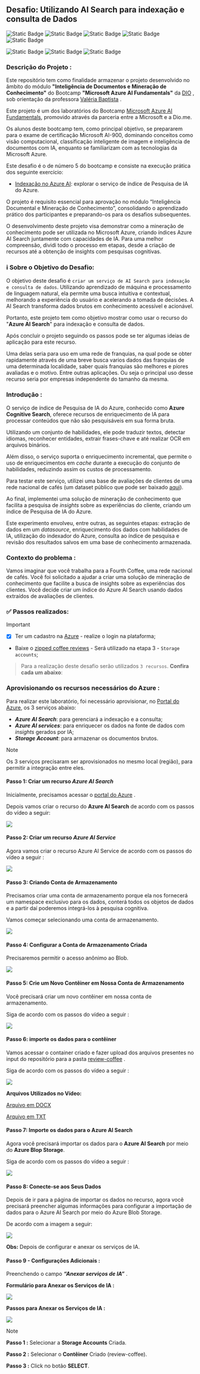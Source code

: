 ## **Desafio: Utilizando AI Search para indexação e consulta de Dados**

![Static Badge](https://img.shields.io/badge/Inteligência_Artificial_(IA)-blue)
![Static Badge](https://img.shields.io/badge/AI_Search-blue)
![Static Badge](https://img.shields.io/badge/AI_Data_Indexing-blue)
![Static Badge](https://img.shields.io/badge/AI_Document_Intelligence-blue)
![Static Badge](https://img.shields.io/badge/AI_Knowledge_Mining-blue)

![Static Badge](https://img.shields.io/badge/Microsoft_Azure-orange)
![Static Badge](https://img.shields.io/badge/Azure_Cognitive_Search-orange)
![Static Badge](https://img.shields.io/badge/Azure_Storage_Account-orange)

### **Descrição do Projeto :**

Este repositório tem como finalidade armazenar o projeto desenvolvido no âmbito do módulo **"Inteligência de Documentos e Mineração de Conhecimento"** do Bootcamp **"Microsoft Azure AI Fundamentals"** da [DIO](https://www.dio.me/users/giovananascimentoferreira1) , sob orientação da professora [Valéria Baptista](https://www.linkedin.com/in/valeriabaptista/) .

Este projeto é um dos laboratórios do Bootcamp [Microsoft Azure AI Fundamentals](https://web.dio.me/track/microsoft-azure-ai-fundamentals), promovido através da parceria entre a Microsoft e a Dio.me.

Os alunos deste bootcamp tem, como principal objetivo, se prepararem para o exame de certificação Microsoft AI-900, dominando conceitos como visão computacional, classificação inteligente de imagem e inteligência de documentos com IA, enquanto se familiarizam com as tecnologias da Microsoft Azure.

Este desafio é o de número 5 do bootcamp e consiste na execução prática dos seguinte exercício:

- [Indexação no Azure AI](http://aka.ms/ai900-ai-search): explorar o serviço de índice de Pesquisa de IA do Azure.

O projeto é requisito essencial para aprovação no módulo “Inteligência Documental e Mineração de Conhecimento”, consolidando o aprendizado prático dos participantes e preparando-os para os desafios subsequentes.

O desenvolvimento deste projeto visa demonstrar como a mineração de conhecimento pode ser utilizada no Microsoft Azure, criando índices Azure AI Search juntamente com capacidades de IA. Para uma melhor compreensão, dividi todo o processo em etapas, desde a criação de recursos até a obtenção de insights com pesquisas cognitivas.

### ℹ️ Sobre o Objetivo do Desafio:

O objetivo deste desafio é `criar um serviço de AI Search para indexação e consulta de dados`.
Utilizando aprendizado de máquina e processamento de linguagem natural, ela permite uma busca intuitiva e contextual, melhorando a experiência do usuário e acelerando a tomada de decisões. A AI Search transforma dados brutos em conhecimento acessível e acionável.

Portanto, este projeto tem como objetivo mostrar como usar o recurso do "**Azure AI Search**" para indexação e consulta de dados.

Após concluir o projeto seguindo os passos pode se ter algumas ideias de aplicação para este recurso.

Uma delas seria para uso em uma rede de franquias, na qual pode se obter rapidamente através de uma breve busca varios dados das franquias de uma determinada localidade, saber quais franquias são melhores e piores avaliadas e o motivo. Entre outras aplicações. Ou seja o principal uso desse recurso seria por empresas independente do tamanho da mesma.

### **Introdução :**

O serviço de índice de Pesquisa de IA do Azure, conhecido como **Azure Cognitive Search**, oferece recursos de enriquecimento de IA para processar conteúdos que não são pesquisáveis em sua forma bruta.

Utilizando um conjunto de habilidades, ele pode traduzir textos, detectar idiomas, reconhecer entidades, extrair frases-chave e até realizar OCR em arquivos binários.

Além disso, o serviço suporta o enriquecimento incremental, que permite o uso de enriquecimentos em *cache* durante a execução do conjunto de habilidades, reduzindo assim os custos de processamento.

Para testar este serviço, utilizei uma base de avaliações de clientes de uma rede nacional de cafés (um dataset público que pode ser baixado [aqui](https://aka.ms/mslearn-coffee-reviews)).

Ao final, implementei uma solução de mineração de conhecimento que facilita a pesquisa de *insights* sobre as experiências do cliente, criando um índice de Pesquisa de IA do Azure.

Este experimento envolveu, entre outras, as seguintes etapas: extração de dados em um *datasource*, enriquecimento dos dados com habilidades de IA, utilização do indexador do Azure, consulta ao índice de pesquisa e revisão dos resultados salvos em uma base de conhecimento armazenada.

### **Contexto do problema :**
Vamos imaginar que você trabalha para a Fourth Coffee, uma rede nacional de cafés. Você foi solicitado a ajudar a criar uma solução de mineração de conhecimento que facilite a busca de insights sobre as experiências dos clientes. Você decide criar um índice do Azure AI Search usando dados extraídos de avaliações de clientes.

### ✅ Passos realizados:

> [!IMPORTANT]
>
> - [x] Ter um cadastro na [Azure](https://azure.microsoft.com) - realize o login na plataforma;
> - Baixe o [zipped coffee reviews](https://microsoftlearning.github.io/mslearn-ai-fundamentals/Instructions/Labs/11-ai-search.html) - Será utilizado na etapa 3 - `Storage accounts`;
> 

> Para a realização deste desafio serão utilizados `3 recursos`. **Confira cada um abaixo**:

### **Aprovisionando os recursos necessários do Azure :**

Para realizar este laboratório, foi necessário aprovisionar, no [Portal do Azure](https://portal.azure.com/), os 3 serviços abaixo:

- ***Azure AI Search***: para gerenciará a indexação e a consulta;
- ***Azure AI services***: para enriquecer os dados na fonte de dados com *insights* gerados por IA;
- ***Storage Account***: para armazenar os documentos brutos.

> [!NOTE]
> Os 3 serviços precisaram ser aprovisionados no mesmo local (região), para permitir a integração entre eles.

#### **Passo 1: Criar um recurso _Azure AI Search_**

Inicialmente, precisamos acessar o [portal do Azure](https://portal.azure.com/) .

Depois vamos criar o recurso do **Azure AI Search** de acordo com os passos do vídeo a seguir:

<img src="Assets/Passo 1 - Criar o recurso Azure AI Search.gif">

#### **Passo 2: Criar um recurso _Azure AI Service_**

Agora vamos criar o recurso Azure AI Service de acordo com os passos do vídeo a seguir :

<img src="Assets/Passo 2 - Criar o recurso Azure AI Service.gif">

#### **Passo 3: Criando Conta de Armazenamento**

Precisamos criar uma conta de armazenamento porque ela nos fornecerá um namespace exclusivo para os dados, conterá todos os objetos de dados e a partir daí poderemos integrá-los à pesquisa cognitiva.

Vamos começar selecionando uma conta de armazenamento.

<img src="Assets/Passo 3 - Criando uma Conta de Armazenamento.gif">

#### **Passo 4: Configurar a Conta de Armazenamento Criada**

Precisaremos permitir o acesso anônimo ao Blob.

<img src="Assets/Passo 4 - Configurar a Conta de Armazenamento Criada.gif">

#### **Passo 5: Crie um Novo Contêiner em Nossa Conta de Armazenamento**

Você precisará criar um novo contêiner em nossa conta de armazenamento.

Siga de acordo com os passos do vídeo a seguir :

<img src="Assets/Passo 5 - Crie um Novo Contêiner em Nossa Conta de Armazenamento.gif">

#### **Passo 6: importe os dados para o contêiner**

Vamos acessar o container criado e fazer upload dos arquivos presentes no input do repositório para a pasta [review-coffee](https://github.com/Giovana006/Lab05---Azure-Cognitive-Search---Utilizando-AI-Search-para-Indexa-o-e-Consulta-de-Dados/tree/main/Inputs/review-coffee) .

Siga de acordo com os passos do vídeo a seguir :

<img src="Assets/Passo 6 - Importe os Dados para o Contêiner.gif">

**Arquivos Utilizados no Vídeo:**

[Arquivo em DOCX](https://github.com/Giovana006/Lab05---Azure-Cognitive-Search---Utilizando-AI-Search-para-Indexa-o-e-Consulta-de-Dados/tree/main/Inputs/review-coffee/Documentos%20Word%20(.docx))

[Arquivo em TXT](https://github.com/Giovana006/Lab05---Azure-Cognitive-Search---Utilizando-AI-Search-para-Indexa-o-e-Consulta-de-Dados/tree/main/Inputs/review-coffee/Documentos%20de%20Texto%20(.txt))

#### **Passo 7: Importe os dados para o Azure AI Search**

Agora você precisará importar os dados para o **Azure AI Search** por meio do **Azure Blop Storage**.

Siga de acordo com os passos do vídeo a seguir :

<img src="Assets/Passo 7 - Importe os Dados para o Azure AI Search.gif">

#### **Passo 8: Conecte-se aos Seus Dados**

Depois de ir para a página de importar os dados no recurso, agora você precisará preencher algumas informações para configurar a importação de dados para o Azure AI Search por meio do Azure Blob Storage.

De acordo com a imagem a seguir:

<img src="Assets/Configurações para a Importação de Dados para o Azure AI Search.png">

**Obs:** Depois de configurar e anexar os serviços de IA.

#### **Passo 9 - Configurações Adicionais :**

Preenchendo o campo ***“Anexar serviços de IA”*** .

**Formulário para Anexar os Serviços de IA :**

<img src="Assets/Anexar serviços de IA - Link  para o Formulário.png">

**Passos para Anexar os Serviços de IA :**

<img src="Assets/Anexar serviços de IA.png">

> [!NOTE]
>
> **Passo 1 :** Selecionar a **Storage Accounts** Criada.
>
> **Passo 2 :** Selecionar o **Contêiner** Criado (review-coffee).
>
> **Passo 3 :** Click no botão **SELECT**.

